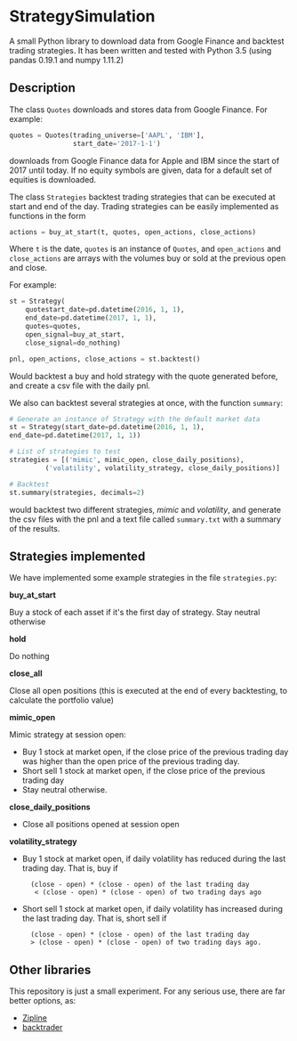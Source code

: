 # StrategySimulation #

A small Python library to download data from Google Finance and backtest trading strategies. It has been written and tested with Python 3.5 (using pandas 0.19.1 and numpy 1.11.2)

## Description ##

The class ```Quotes``` downloads and stores data from Google Finance. For example:

```python
quotes = Quotes(trading_universe=['AAPL', 'IBM'], 
				start_date='2017-1-1')
```

downloads from Google Finance data for Apple and IBM since the start of 2017 until today. If no equity symbols are given, data for a default set of equities is downloaded.

The class ```Strategies``` backtest trading strategies that can be executed at start and end of the day. Trading strategies can be easily implemented as functions in the form

```python
actions = buy_at_start(t, quotes, open_actions, close_actions)
```

Where ```t``` is the date, ```quotes``` is an instance of ```Quotes```, and ```open_actions``` and ```close_actions``` are arrays with the volumes buy or sold at the previous open and close.

For example:

```python
st = Strategy(
	quotestart_date=pd.datetime(2016, 1, 1), 
	end_date=pd.datetime(2017, 1, 1), 
	quotes=quotes, 
	open_signal=buy_at_start, 
	close_signal=do_nothing)

pnl, open_actions, close_actions = st.backtest()
```

Would backtest a buy and hold strategy with the quote generated before, and create a csv file with the daily pnl.


We also can backtest several strategies at once, with the function ```summary```:

```python
# Generate an instance of Strategy with the default market data
st = Strategy(start_date=pd.datetime(2016, 1, 1), 
end_date=pd.datetime(2017, 1, 1))

# List of strategies to test
strategies = [('mimic', mimic_open, close_daily_positions),
         ('volatility', volatility_strategy, close_daily_positions)]

# Backtest
st.summary(strategies, decimals=2)
```

would backtest two different strategies, *mimic* and *volatility*, and generate the csv files with the pnl and a text file called ```summary.txt``` with a summary of the results.

## Strategies implemented ##

We have implemented some example strategies in the file ```strategies.py```:

**buy\_at\_start**

Buy a stock of each asset if it's the first day of strategy. Stay neutral otherwise
 
**hold**

Do nothing

**close_all**

Close all open positions (this is executed at the end of every backtesting, to calculate the portfolio value)

**mimic_open**

Mimic strategy at session open:
    
* Buy 1 stock at market open, if the close price of the previous trading day was higher than the open price of the previous trading day. 
* Short sell 1 stock at market open, if the close price of the previous trading day
* Stay neutral otherwise.

**close\_daily\_positions**

* Close all positions opened at session open

**volatility_strategy**


* Buy 1 stock at market open, if daily volatility has reduced during the last trading day. That is, buy if
	
		(close - open) * (close - open) of the last trading day
		 < (close - open) * (close - open) of two trading days ago
                

* Short sell 1 stock at market open, if daily volatility has increased during the last trading day. That is, short sell if
                
 		(close - open) * (close - open) of the last trading day 
 		> (close - open) * (close - open) of two trading days ago.
 		
## Other libraries ##

This repository is just a small experiment. For any serious use, there are far better options, as:

* [Zipline](https://github.com/quantopian/zipline)
* [backtrader](https://github.com/mementum/backtrader)
 		
 


